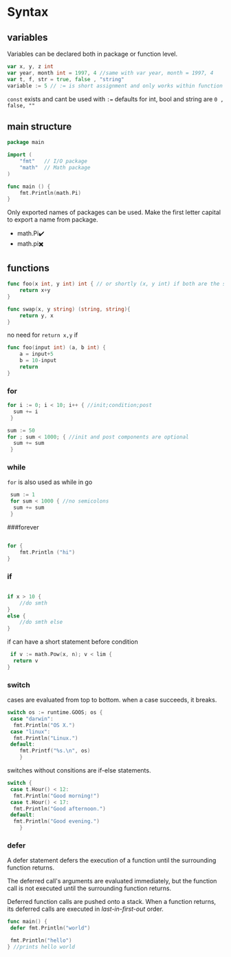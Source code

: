 # Syntax

## variables

Variables can be declared both in package or function level.

```go
var x, y, z int
var year, month int = 1997, 4 //same with var year, month = 1997, 4
var t, f, str = true, false , "string"
variable := 5 // := is short assignment and only works within function
```

`const` exists and cant be used with `:=`
defaults for int, bool and string are `0 , false, ""`

## main structure

```go
package main

import (
    "fmt"   // I/O package
    "math"  // Math package
)

func main () {
    fmt.Println(math.Pi)
}
```

Only exported names of packages can be used. Make the first letter capital to export a name from package.

- math.Pi✔️
- math.pi✖️

## functions

```go
func foo(x int, y int) int { // or shortly (x, y int) if both are the same type
    return x+y
}
```

```go
func swap(x, y string) (string, string){
    return y, x
}
```

no need for `return x,y` if

```go
func foo(input int) (a, b int) {
    a = input+5
    b = 10-input
    return
}
```

### for

```go
for i := 0; i < 10; i++ { //init;condition;post
  sum += i
 }
```

```go
sum := 50
for ; sum < 1000; { //init and post components are optional
  sum += sum
 }
```

### while

`for` is also used as while in go

```go
 sum := 1
 for sum < 1000 { //no semicolons
  sum += sum
 }
```

###forever

```go

for {
    fmt.Println ("hi")
}
```

### if

```go

if x > 10 {
    //do smth
}
else {
    //do smth else
}
```

if can have a short statement before condition

```go
 if v := math.Pow(x, n); v < lim {
  return v
}
```

### switch

cases are evaluated from top to bottom. when a case succeeds, it breaks.

```go
switch os := runtime.GOOS; os {
 case "darwin":
  fmt.Println("OS X.")
 case "linux":
  fmt.Println("Linux.")
 default:
    fmt.Printf("%s.\n", os)
    }
```
switches without consitions are if-else statements.
```go
switch {
 case t.Hour() < 12:
  fmt.Println("Good morning!")
 case t.Hour() < 17:
  fmt.Println("Good afternoon.")
 default:
  fmt.Println("Good evening.")
    }
```

### defer

A defer statement defers the execution of a function until the surrounding function returns.

The deferred call's arguments are evaluated immediately, but the function call is not executed until the surrounding function returns.

Deferred function calls are pushed onto a stack. When a function returns, its deferred calls are executed in *last-in-first-out* order.

```go
func main() {
 defer fmt.Println("world")

 fmt.Println("hello")
} //prints hello world
```